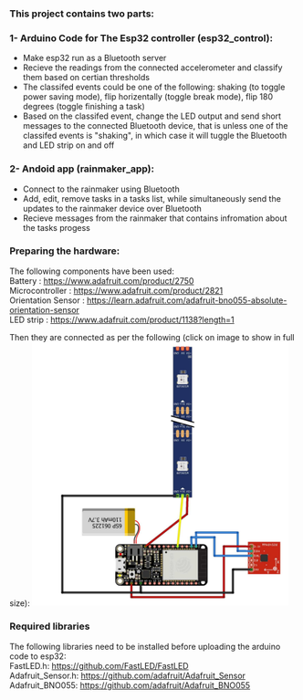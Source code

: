 ### This project contains two parts:
### 1- Arduino Code for The Esp32 controller (esp32_control):
 - Make esp32 run as a Bluetooth server 
 - Recieve the readings from the connected accelerometer and classify them based on certian thresholds 
 - The classifed events could be one of the following: shaking (to toggle power saving mode), flip horizentally (toggle break mode), flip 180 degrees (toggle finishing a task)
 - Based on the classifed event, change the LED output and send short messages to the connected Bluetooth device, that is unless one of the classifed events is "shaking", in which case it will tuggle the Bluetooth and LED strip on and off

### 2- Andoid app (rainmaker_app):
 - Connect to the rainmaker using Bluetooth
 - Add, edit, remove tasks in a tasks list, while simultaneously send the updates to the rainmaker device over Bluetooth
 - Recieve messages from the rainmaker that contains infromation about the tasks progess

### Preparing the hardware:
The following components have been used:  
Battery : https://www.adafruit.com/product/2750  
Microcontroller : https://www.adafruit.com/product/2821  
Orientation Sensor : https://learn.adafruit.com/adafruit-bno055-absolute-orientation-sensor  
LED strip : https://www.adafruit.com/product/1138?length=1  

Then they are connected as per the following (click on image to show in full size):
<img src="rainmaker_bb.jpg" alt="drawing" width="450"/>

### Required libraries 
The following libraries need to be installed before uploading the arduino code to esp32:  
FastLED.h: https://github.com/FastLED/FastLED  
Adafruit_Sensor.h:  https://github.com/adafruit/Adafruit_Sensor  
Adafruit_BNO055: https://github.com/adafruit/Adafruit_BNO055
